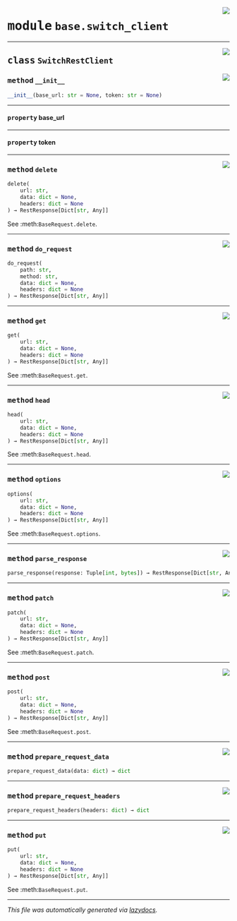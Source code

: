 <!-- markdownlint-disable -->

<a href="../../../src/switch/base/switch_client.py#L0"><img align="right" src="https://img.shields.io/badge/-source-cccccc?style=flat-square"/></a>

# <kbd>module</kbd> `base.switch_client`






---

<a href="../../../src/switch/base/switch_client.py#L10"><img align="right" src="https://img.shields.io/badge/-source-cccccc?style=flat-square"/></a>

## <kbd>class</kbd> `SwitchRestClient`




<a href="../../../src/switch/base/switch_client.py#L11"><img align="right" src="https://img.shields.io/badge/-source-cccccc?style=flat-square"/></a>

### <kbd>method</kbd> `__init__`

```python
__init__(base_url: str = None, token: str = None)
```






---

#### <kbd>property</kbd> base_url





---

#### <kbd>property</kbd> token







---

<a href="../../../src/switch/base/switch_client.py#L44"><img align="right" src="https://img.shields.io/badge/-source-cccccc?style=flat-square"/></a>

### <kbd>method</kbd> `delete`

```python
delete(
    url: str,
    data: dict = None,
    headers: dict = None
) → RestResponse[Dict[str, Any]]
```

See :meth:`BaseRequest.delete`. 

---

<a href="../../../src/switch/base/switch_client.py#L81"><img align="right" src="https://img.shields.io/badge/-source-cccccc?style=flat-square"/></a>

### <kbd>method</kbd> `do_request`

```python
do_request(
    path: str,
    method: str,
    data: dict = None,
    headers: dict = None
) → RestResponse[Dict[str, Any]]
```





---

<a href="../../../src/switch/base/switch_client.py#L32"><img align="right" src="https://img.shields.io/badge/-source-cccccc?style=flat-square"/></a>

### <kbd>method</kbd> `get`

```python
get(
    url: str,
    data: dict = None,
    headers: dict = None
) → RestResponse[Dict[str, Any]]
```

See :meth:`BaseRequest.get`. 

---

<a href="../../../src/switch/base/switch_client.py#L52"><img align="right" src="https://img.shields.io/badge/-source-cccccc?style=flat-square"/></a>

### <kbd>method</kbd> `head`

```python
head(
    url: str,
    data: dict = None,
    headers: dict = None
) → RestResponse[Dict[str, Any]]
```

See :meth:`BaseRequest.head`. 

---

<a href="../../../src/switch/base/switch_client.py#L56"><img align="right" src="https://img.shields.io/badge/-source-cccccc?style=flat-square"/></a>

### <kbd>method</kbd> `options`

```python
options(
    url: str,
    data: dict = None,
    headers: dict = None
) → RestResponse[Dict[str, Any]]
```

See :meth:`BaseRequest.options`. 

---

<a href="../../../src/switch/base/switch_client.py#L60"><img align="right" src="https://img.shields.io/badge/-source-cccccc?style=flat-square"/></a>

### <kbd>method</kbd> `parse_response`

```python
parse_response(response: Tuple[int, bytes]) → RestResponse[Dict[str, Any]]
```





---

<a href="../../../src/switch/base/switch_client.py#L48"><img align="right" src="https://img.shields.io/badge/-source-cccccc?style=flat-square"/></a>

### <kbd>method</kbd> `patch`

```python
patch(
    url: str,
    data: dict = None,
    headers: dict = None
) → RestResponse[Dict[str, Any]]
```

See :meth:`BaseRequest.patch`. 

---

<a href="../../../src/switch/base/switch_client.py#L36"><img align="right" src="https://img.shields.io/badge/-source-cccccc?style=flat-square"/></a>

### <kbd>method</kbd> `post`

```python
post(
    url: str,
    data: dict = None,
    headers: dict = None
) → RestResponse[Dict[str, Any]]
```

See :meth:`BaseRequest.post`. 

---

<a href="../../../src/switch/base/switch_client.py#L72"><img align="right" src="https://img.shields.io/badge/-source-cccccc?style=flat-square"/></a>

### <kbd>method</kbd> `prepare_request_data`

```python
prepare_request_data(data: dict) → dict
```





---

<a href="../../../src/switch/base/switch_client.py#L75"><img align="right" src="https://img.shields.io/badge/-source-cccccc?style=flat-square"/></a>

### <kbd>method</kbd> `prepare_request_headers`

```python
prepare_request_headers(headers: dict) → dict
```





---

<a href="../../../src/switch/base/switch_client.py#L40"><img align="right" src="https://img.shields.io/badge/-source-cccccc?style=flat-square"/></a>

### <kbd>method</kbd> `put`

```python
put(
    url: str,
    data: dict = None,
    headers: dict = None
) → RestResponse[Dict[str, Any]]
```

See :meth:`BaseRequest.put`. 




---

_This file was automatically generated via [lazydocs](https://github.com/ml-tooling/lazydocs)._
